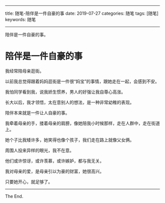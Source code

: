 
---

title: 随笔-陪伴是一件自豪的事
date: 2019-07-27
categories: 随笔
tags: [随笔]
keywords: 随笔

---

陪伴是一件自豪的事。

<!--more-->

# 陪伴是一件自豪的事

我经常陪母亲逛街。

以前我总觉得跟着妈妈逛街是一件很“妈宝”的事情，跟她走在一起，会感到不安。

我怕同学看到我，说我娇生惯养，男人的好强让我自尊心高涨。

长大以后，我才领悟，太在意别人的想法，是一种非常幼稚的表现。

陪伴本来就是一件让人自豪的事。

我牵着母亲的手，搂着母亲的肩膀，像她陪我小时候那样，走在人群中，走在街道上。

她个子比我矮许多，她笑得也像个孩子，我们走在路上就像父女俩。

周围人投来异样的眼光，我不在意。

他们或许惊讶，或许羡慕，或许嫉妒，都与我无关。

我对母亲的爱，是母亲引以为豪的财富，她很高兴。

只要她开心，就足够了。



---

The End.